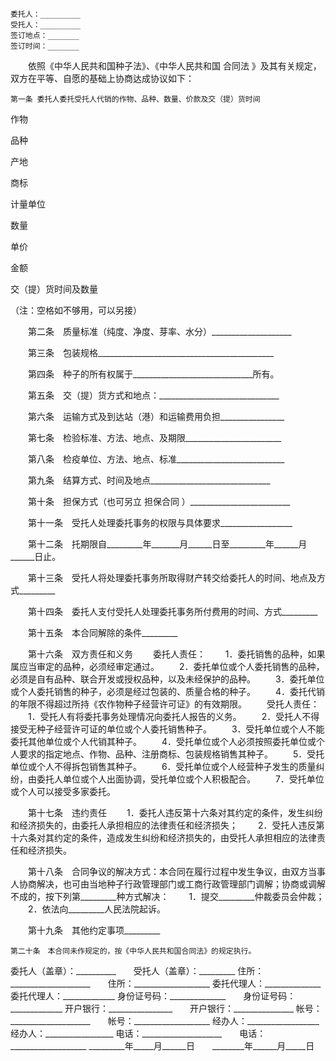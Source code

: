 
 


    委托人：_________
    受托人：_________
    签订地点：_______
    签订时间：_______
 
　　依照《中华人民共和国种子法》、《中华人民共和国
合同法
》及其有关规定，双方在平等、自愿的基础上协商达成协议如下：


    第一条 委托人委托受托人代销的作物、品种、数量、价款及交（提）货时间



 

  

   

作物


   

品种


   

产地


   

商标


   

计量单位


   

数量


   

单价


   

金额


   

交（提）货时间及数量


  

  

   

 


   

 


   

 


   

 


   

 


   

 


   

 


   

 


   

 


  

  

   

 


   

 


   

 


   

 


   

 


   

 


   

 


   

 


   

 


  

  

   

 


   

 


   

 


   

 


   

 


   

 


   

 


   

 


   

 


  

  

   

 


   

 


   

 


   

 


   

 


   

 


   

 


   

 


   

 


  

  

   

 


   

 


   

 


   

 


   

 


   

 


   

 


   

 


   

 


  

  

   

 


   

 


   

 


   

 


   

 


   

 


   

 


   

 


   

 


  

 







（注：空格如不够用，可以另接）


　　第二条　质量标准（纯度、净度、芽率、水分）____________________


　　第三条　包装规格____________________________________________


　　第四条　种子的所有权属于______________________________所有。


　　第五条　交（提）货方式和地点：______________________________


　　第六条　运输方式及到达站（港）和运输费用负担________________


　　第七条　检验标准、方法、地点、及期限________________________


　　第八条　检疫单位、方法、地点、标准___________________________


　　第九条　结算方式、时间及地点______________________________


　　第十条　担保方式（也可另立
担保合同
）_________________________


　　第十一条　受托人处理委托事务的权限与具体要求__________________


　　第十二条　托期限自_________年_______月______日至_________年______月______日止。


　　第十三条　受托人将处理委托事务所取得财产转交给委托人的时间、地点及方式_________


　　第十四条　委托人支付受托人处理委托事务所付费用的时间、方式_________


　　第十五条　本合同解除的条件_________


　　第十六条　双方责任和义务
　　委托人责任：
　　1．委托销售的品种，如果属应当审定的品种，必须经审定通过。
　　2．委托单位或个人委托销售的品种，必须是自有品种、联合开发或授权品种，以及未经保护的品种。
　　3．委托单位或个人委托销售的种子，必须是经过包装的、质量合格的种子。
　　4．委托代销的年限不得超过所持《农作物种子经营许可证》的有效期限。
　　受托人责任：
　　1．受托人有将委托事务处理情况向委托人报告的义务。
　　2．受托人不得接受无种子经营许可证的单位或个人委托销售种子。
　　3．受托单位或个人不能委托其他单位或个人代销其种子。
　　4．受托单位或个人必须按照委托单位或个人要求的指定地点、作物、品种、注册商标、包装规格销售其种子。
　　5．受托单位或个人不得拆包销售其种子。
　　6．受托单位或个人经营种子发生的质量纠纷，由委托人单位或个人出面协调，受托单位或个人积极配合。
　　7．受托单位或个人可以接受多家委托。


　　第十七条　违约责任
　　1．委托人违反第十六条对其约定的条件，发生纠纷和经济损失的，由委托人承担相应的法律责任和经济损失；
　　2．受托人违反第十六条对其约定的条件，造成发生纠纷和经济损失的，由受托人承担相应的法律责任和经济损失。


　　第十八条　合同争议的解决方式：本合同在履行过程中发生争议，由双方当事人协商解决，也可由当地种子行政管理部门或工商行政管理部门调解；协商或调解不成的，按下列第_________种方式解决：
　　1．提交_________仲裁委员会仲裁；
　　2．依法向_________人民法院起诉。


　　第十九条　其他约定事项_________


    第二十条　本合同未作规定的，按《中华人民共和国合同法》的规定执行。



委托人（盖章）：__________　　受托人（盖章）：_________
住所：____________________　　住所：___________________
委托代理人：______________　　委托代理人：_____________
身份证号码：______________　　身份证号码：_____________
开户银行：________________　　开户银行：_______________
帐号：____________________　　帐号：___________________
经办人：__________________　　经办人：_________________
电话：____________________　　电话：___________________
_________年_____月______日　　________年______月_____日



 
 


 

 
 
 
 
 
  


  
 

  


  


  
 
 
 
 

